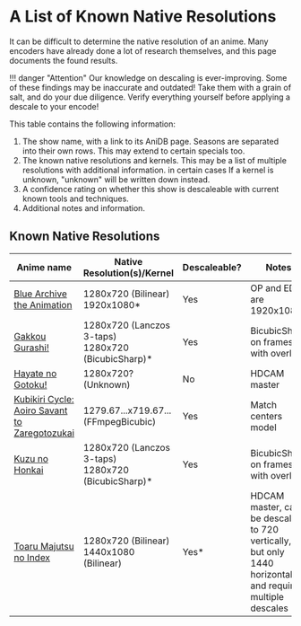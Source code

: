 # A List of Known Native Resolutions

It can be difficult
to determine the native resolution
of an anime.
Many encoders
have already done
a lot of research themselves,
and this page documents the found results.

!!! danger "Attention"
    Our knowledge on descaling
    is ever-improving.
    Some of these findings may be inaccurate
    and outdated!
    Take them with a grain of salt,
    and do your due diligence.
    Verify everything yourself
    before applying a descale
    to your encode!

This table contains
the following information:

1. The show name,
   with a link to its AniDB page.
   Seasons are separated
   into their own rows.
   This may extend
   to certain specials too.
2. The known native resolutions
   and kernels.
   This may be a list
   of multiple resolutions
   with additional information.
   in certain cases
   If a kernel is unknown,
   "unknown" will be written down instead.
3. A confidence rating
   on whether this show
   is descaleable
   with current known tools
   and techniques.
4. Additional notes
   and information.

## Known Native Resolutions

| Anime name                                                                     | Native Resolution(s)/Kernel                            | Descaleable? | Notes                                                                                                       |
| ------------------------------------------------------------------------------ | ------------------------------------------------------ | ------------ | ----------------------------------------------------------------------------------------------------------- |
| [Blue Archive the Animation](https://anidb.net/anime/17834)                    | 1280x720 (Bilinear)<br>1920x1080\*                     | Yes          | OP and ED are 1920x1080                                                                                     |
| [Gakkou Gurashi!](https://anidb.net/anime/10697)                               | 1280x720 (Lanczos 3-taps)<br>1280x720 (BicubicSharp)\* | Yes          | BicubicSharp on frames with overlays                                                                        |
| [Hayate no Gotoku!](https://anidb.net/anime/4917)                              | 1280x720? (Unknown)                                    | No           | HDCAM master                                                                                                |
| [Kubikiri Cycle: Aoiro Savant to Zaregotozukai](https://anidb.net/anime/12116) | 1279.67...x719.67... (FFmpegBicubic)                   | Yes          | Match centers model                                                                                         |
| [Kuzu no Honkai](https://anidb.net/anime/11998)                                | 1280x720 (Lanczos 3-taps)<br>1280x720 (BicubicSharp)\* | Yes          | BicubicSharp on frames with overlays                                                                        |
| [Toaru Majutsu no Index](https://anidb.net/anime/5975)                         | 1280x720 (Bilinear)<br>1440x1080 (Bilinear)            | Yes\*        | HDCAM master, can be descaled to 720 vertically, but only 1440 horizontally, and requires multiple descales |

